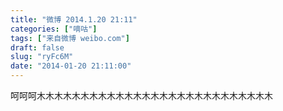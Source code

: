 ```yaml
---
title: "微博 2014.1.20 21:11"
categories: ["嘀咕"]
tags: ["来自微博 weibo.com"]
draft: false
slug: "ryFc6M"
date: "2014-01-20 21:11:00"
---
```


<p>呵呵呵木木木木木木木木木木木木木木木木木木木木木木木木木木木 ​​​​</p>
